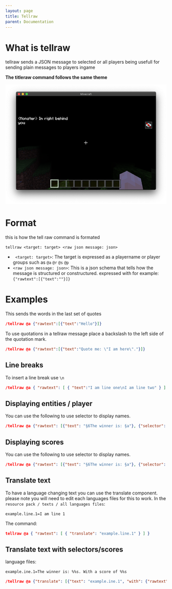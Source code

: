 ```yaml
---
layout: page
title: Tellraw
parent: Documentation
---
```


# What is tellraw

tellraw sends a JSON message to selected or all players being usefull for sending plain messages to players ingame

**The titleraw command follows the same theme**

![](/assets/images/documentation/tellrawshow.png)

# Format

this is how the tell raw command is formated

```
tellraw <target: target> <raw json message: json>
```

-   ` <target: target>`: The target is expressed as a playername or player groups such as `@a` `@r` `@s` `@p`
-   `<raw json message: json>`: This is a json schema that tells how the message is structured or constructured. expressed with for example:
    `{"rawtext":[{"text":""}]}`

# Examples

This sends the words in the last set of quotes

```json
/tellraw @a {"rawtext":[{"text":"Hello"}]}
```

To use quotations in a tellraw message place a backslash to the left side of the quotation mark.

```json
/tellraw @a {"rawtext":[{"text":"Quote me: \"I am here\"."}]}
```

## Line breaks

To insert a line break use `\n`

```json
/tellraw @a { "rawtext": [ { "text":"I am line one\nI am line two" } ] }
```

## Displaying entities / player

You can use the following to use selector to display names.

```json
/tellraw @a {"rawtext": [{"text": "§6The winner is: §a"}, {"selector": "@a[r=5,c=1]"}]}
```

## Displaying scores

You can use the following to use selector to display names.

```json
/tellraw @a {"rawtext": [{"text": "§6The winner is: §a"}, {"selector": "@a[r=5,c=1]"}, {"text": "§6With a score of: "}, {"score":{"name": "@s","objective": "value"}}]}
```

## Translate text

To have a language changing text you can use the translate component. please note you will need to edit each languages files for this to work. In the
`resource pack / texts / all languages files`:

```
example.line.1=I am line 1
```

The command:

```json
tellraw @a { "rawtext": [ { "translate": "example.line.1" } ] }
```

## Translate text with selectors/scores

language files:

```
example.ine.1=The winner is: %%s. With a score of %%s
```

```json
/tellraw @a {"translate": [{"text": "example.ine.1", "with": {"rawtext": [{"selector": "@a[r=5,c=1]"}, {"text": "§6With a score of: "}, {"score":{"name": "@s","objective": "value"}}]}}]}
```

